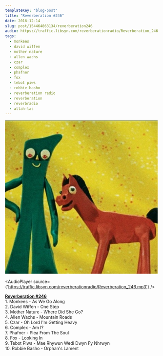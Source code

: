 ```yaml
---
templateKey: "blog-post"
title: "Reverberation #246"
date: 2016-12-14
slug: post/154464863134/reverberation246
audio: https://traffic.libsyn.com/reverberationradio/Reverberation_246.mp3
tags:
  - monkees
  - david wiffen
  - mother nature
  - allen wachs
  - czar
  - complex
  - phafner
  - fox
  - tebot piws
  - robbie basho
  - reverberation radio
  - reverberation
  - reverbradio
  - allah-las
---
```


![Reverberation #246](../images/e928b86d8caec0ac2ee2ade15bd9389e4b624569bf0ed0b892373622c6c07a44.jpg)

<AudioPlayer source={'https://traffic.libsyn.com/reverberationradio/Reverberation_246.mp3'} />

<p><b><a href="https://traffic.libsyn.com/reverberationradio/Reverberation_246.mp3">Reverberation #246</a><br /></b>1. Monkees - As We Go Along<br />2. David Wiffen - One Step<br />3. Mother Nature - Where Did She Go?<br />4. Allen Wachs - Mountain Roads<br />5. Czar - Oh Lord I'm Getting Heavy<br />6. Complex - Am I?<br />7. Phafner - Plea From The Soul<br />8. Fox - Looking In<br />9. Tebot Piws - Mae Rhywun Wedi Dwyn Fy Nhrwyn<br />10. Robbie Basho - Orphan's Lament</p>
